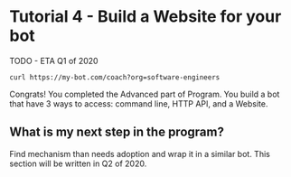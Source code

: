 # Tutorial 4 - Build a Website for your bot
TODO - ETA Q1 of 2020
```
curl https://my-bot.com/coach?org=software-engineers
```

Congrats! You completed the Advanced part of Program. You build a bot that have 3 ways to access: command line, HTTP API, and a Website.

## What is my next step in the program?
Find mechanism than needs adoption and wrap it in a similar bot. This section will be written in Q2 of 2020.
